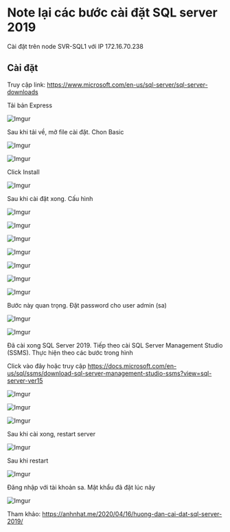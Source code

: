 # Note lại các bước cài đặt SQL server 2019

Cài đặt trên node SVR-SQL1 với IP 172.16.70.238

## Cài đặt 

Truy cập link: https://www.microsoft.com/en-us/sql-server/sql-server-downloads

Tải bản Express

![Imgur](https://i.imgur.com/BSxy8uy.png)

Sau khi tải về, mở file cài đặt. Chon Basic

![Imgur](https://i.imgur.com/9ddKmuu.png)

![Imgur](https://i.imgur.com/EsXjqyg.png)

Click Install 

![Imgur](https://i.imgur.com/77mR38l.png)

Sau khi cài đặt xong. Cấu hình

![Imgur](https://i.imgur.com/uQt5cU8.png)

![Imgur](https://i.imgur.com/gVAQerh.png)


![Imgur](https://i.imgur.com/VknLuki.png)

![Imgur](https://i.imgur.com/Amp0vKe.png)

![Imgur](https://i.imgur.com/JJCiKx6.png)

![Imgur](https://i.imgur.com/icOBGgp.png)

![Imgur](https://i.imgur.com/q6bs2QK.png)

Bước này quan trọng. Đặt password cho user admin (sa)

![Imgur](https://i.imgur.com/VTqCRex.png)

![Imgur](https://i.imgur.com/ANrcGGG.png)

Đã cài xong SQL Server 2019. Tiếp theo cài SQL Server Management Studio (SSMS). Thực hiện theo các bước trong hình

Click vào đây hoặc truy cập https://docs.microsoft.com/en-us/sql/ssms/download-sql-server-management-studio-ssms?view=sql-server-ver15

![Imgur](https://i.imgur.com/eHsfnG3.png)

![Imgur](https://i.imgur.com/Q4dPUrw.png)

![Imgur](https://i.imgur.com/fCj3Gq4.png)

Sau khi cài xong, restart server

![Imgur](https://i.imgur.com/NPdgiX3.png)

Sau khi restart

![Imgur](https://i.imgur.com/0gcWuGq.png)

Đăng nhập với tài khoản sa. Mật khẩu đã đặt lúc nãy

![Imgur](https://i.imgur.com/2WsSLG1.png)


Tham khảo: https://anhnhat.me/2020/04/16/huong-dan-cai-dat-sql-server-2019/

